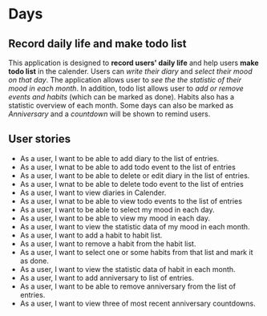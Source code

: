 # Days

## Record daily life and make todo list


This application is designed to **record users' daily life** and help users **make todo list** in the calender.
Users can *write their diary* and *select their mood on that day*. The application allows user to *see the 
the statistic of their mood in each month*. In addition, todo list allows user to *add or remove events 
and habits* (which can be marked as done). Habits also has a statistic overview of each month. Some days 
can also be marked as *Anniversary* and a *countdown* will be shown to remind users.


## User stories
- As a user, I want to be able to add diary to the list of entries.
- As a user, I wnat to be able to add todo event to the list of entries
- As a user, I want to be able to delete or edit diary in the list of entries.
- As a user, I wnat to be able to delete todo event to the list of entries
- As a user, I want to view diaries in Calender.
- As a user, I wnat to be able to view todo events to the list of entries
- As a user, I want to be able to select my mood in each day.
- As a user, I want to be able to view my mood in each day.
- As a user, I want to view the statistic data of my mood in each month.
- As a user, I want to add a habit to habit list.
- As a user, I want to remove a habit from the habit list.
- As a user, I want to select one or some habits from that list and mark it as done.
- As a user, I want to view the statistic data of habit in each month.
- As a user, I want to add anniversary to list of entries.
- As a user, I want to be able to remove anniversary from the list of entries.
- As a user, I want to view three of most recent anniversary countdowns.